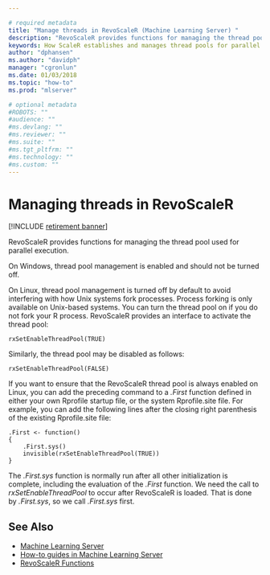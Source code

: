 ```yaml
---

# required metadata
title: "Manage threads in RevoScaleR (Machine Learning Server) "
description: "RevoScaleR provides functions for managing the thread pool used for parallel execution."
keywords: How ScaleR establishes and manages thread pools for parallel processing.
author: "dphansen"
ms.author: "davidph"
manager: "cgronlun"
ms.date: 01/03/2018
ms.topic: "how-to"
ms.prod: "mlserver"

# optional metadata
#ROBOTS: ""
#audience: ""
#ms.devlang: ""
#ms.reviewer: ""
#ms.suite: ""
#ms.tgt_pltfrm: ""
#ms.technology: ""
#ms.custom: ""
---
```


# Managing threads in RevoScaleR

[!INCLUDE [retirement banner](~/includes/machine-learning-server-retirement.md)]

RevoScaleR provides functions for managing the thread pool used for parallel execution.

On Windows, thread pool management is enabled and should not be turned off. 

On Linux, thread pool management is turned off by default to avoid interfering with how Unix systems fork processes. Process forking is only available on Unix-based systems. You can turn the thread pool on if you do not fork your R process. RevoScaleR provides an interface to activate the thread pool:

```
rxSetEnableThreadPool(TRUE)
```

Similarly, the thread pool may be disabled as follows:

```
rxSetEnableThreadPool(FALSE)
```

If you want to ensure that the RevoScaleR thread pool is always enabled on Linux, you can add the preceding command to a *.First* function defined in either your own Rprofile startup file, or the system Rprofile.site file. For example, you can add the following lines after the closing right parenthesis of the existing Rprofile.site file:

```
.First <- function()
{
	.First.sys()
	invisible(rxSetEnableThreadPool(TRUE))
}
```

The *.First.sys* function is normally run after all other initialization is complete, including the evaluation of the *.First* function. We need the call to *rxSetEnableThreadPool* to occur after RevoScaleR is loaded. That is done by *.First.sys*, so we call *.First.sys* first.


## See Also

+ [Machine Learning Server](../what-is-machine-learning-server.md)
+ [How-to guides in Machine Learning Server](how-to-introduction.md)
+ [RevoScaleR Functions](~/r-reference/revoscaler/revoscaler.md)
